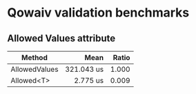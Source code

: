 # Qowaiv validation benchmarks

## Allowed Values attribute

| Method           | Mean       | Ratio |
|----------------- |-----------:|------:|
| AllowedValues    | 321.043 us | 1.000 |
| Allowed&lt;T&gt; |   2.775 us | 0.009 |
